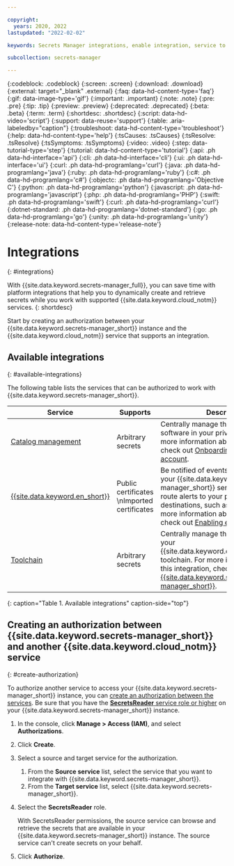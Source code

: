 ```yaml
---

copyright:
  years: 2020, 2022
lastupdated: "2022-02-02"

keywords: Secrets Manager integrations, enable integration, service to service, grant access between services

subcollection: secrets-manager

---
```


{:codeblock: .codeblock}
{:screen: .screen}
{:download: .download}
{:external: target="_blank" .external}
{:faq: data-hd-content-type='faq'}
{:gif: data-image-type='gif'}
{:important: .important}
{:note: .note}
{:pre: .pre}
{:tip: .tip}
{:preview: .preview}
{:deprecated: .deprecated}
{:beta: .beta}
{:term: .term}
{:shortdesc: .shortdesc}
{:script: data-hd-video='script'}
{:support: data-reuse='support'}
{:table: .aria-labeledby="caption"}
{:troubleshoot: data-hd-content-type='troubleshoot'}
{:help: data-hd-content-type='help'}
{:tsCauses: .tsCauses}
{:tsResolve: .tsResolve}
{:tsSymptoms: .tsSymptoms}
{:video: .video}
{:step: data-tutorial-type='step'}
{:tutorial: data-hd-content-type='tutorial'}
{:api: .ph data-hd-interface='api'}
{:cli: .ph data-hd-interface='cli'}
{:ui: .ph data-hd-interface='ui'}
{:curl: .ph data-hd-programlang='curl'}
{:java: .ph data-hd-programlang='java'}
{:ruby: .ph data-hd-programlang='ruby'}
{:c#: .ph data-hd-programlang='c#'}
{:objectc: .ph data-hd-programlang='Objective C'}
{:python: .ph data-hd-programlang='python'}
{:javascript: .ph data-hd-programlang='javascript'}
{:php: .ph data-hd-programlang='PHP'}
{:swift: .ph data-hd-programlang='swift'}
{:curl: .ph data-hd-programlang='curl'}
{:dotnet-standard: .ph data-hd-programlang='dotnet-standard'}
{:go: .ph data-hd-programlang='go'}
{:unity: .ph data-hd-programlang='unity'}
{:release-note: data-hd-content-type='release-note'}

# Integrations
{: #integrations}

With {{site.data.keyword.secrets-manager_full}}, you can save time with platform integrations that help you to dynamically create and retrieve secrets while you work with supported {{site.data.keyword.cloud_notm}} services.
{: shortdesc}

Start by creating an authorization between your {{site.data.keyword.secrets-manager_short}} instance and the {{site.data.keyword.cloud_notm}} service that supports an integration.

## Available integrations
{: #available-integrations}

The following table lists the services that can be authorized to work with {{site.data.keyword.secrets-manager_short}}.

| Service | Supports | Description |
| ------------------ | ----------- | ----------- |
| [Catalog management](/docs/account?topic=account-create-private-catalog) | Arbitrary secrets | Centrally manage the credentials for software in your private catalogs. For more information about this integration, check out [Onboarding software to your account](/docs/account?topic=account-create-private-catalog).
| [{{site.data.keyword.en_short}}](/docs/event-notifications) | Public certificates  \nImported certificates | Be notified of events that take place in your {{site.data.keyword.secrets-manager_short}} service instance, and route alerts to your preferred destinations, such as email or SMS. For more information about this integration, check out [Enabling event notifications](/docs/secrets-manager?topic=secrets-manager-event-notifications).  |
| [Toolchain](/docs/ContinuousDelivery?topic=ContinuousDelivery-secretsmanager) | Arbitrary secrets | Centrally manage the credentials for your {{site.data.keyword.contdelivery_short}} toolchain. For more information about this integration, check out [Configuring {{site.data.keyword.secrets-manager_short}}](/docs/ContinuousDelivery?topic=ContinuousDelivery-secretsmanager).  |
{: caption="Table 1. Available integrations" caption-side="top"}

## Creating an authorization between {{site.data.keyword.secrets-manager_short}} and another {{site.data.keyword.cloud_notm}} service
{: #create-authorization}

To authorize another service to access your {{site.data.keyword.secrets-manager_short}} instance, you can [create an authorization between the services](/docs/account?topic=account-serviceauth). Be sure that you have the [**SecretsReader** service role or higher](/docs/secrets-manager?topic=secrets-manager-iam) on your {{site.data.keyword.secrets-manager_short}} instance.

1. In the console, click **Manage > Access (IAM)**, and select **Authorizations**.
2. Click **Create**.
3. Select a source and target service for the authorization.

    1. From the **Source service** list, select the service that you want to integrate with {{site.data.keyword.secrets-manager_short}}.
    2. From the **Target service** list, select {{site.data.keyword.secrets-manager_short}}.
4. Select the **SecretsReader** role.

    With SecretsReader permissions, the source service can browse and retrieve the secrets that are available in your {{site.data.keyword.secrets-manager_short}} instance. The source service can't create secrets on your behalf.
5. Click **Authorize**.




